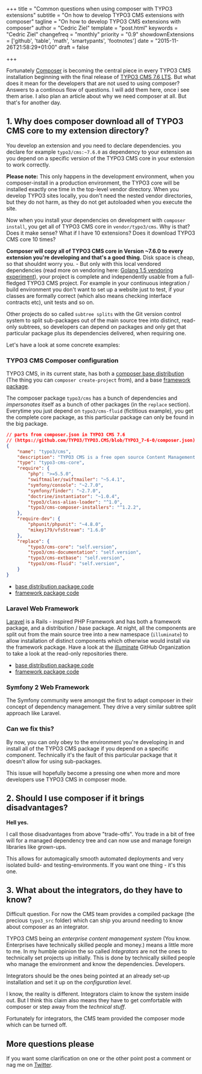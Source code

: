 +++
title = "Common questions when using composer with TYPO3 extensions"
subtitle = "On how to develop TYPO3 CMS extensions with composer"
tagline = "On how to develop TYPO3 CMS extensions with composer"
author = "Cedric Ziel"
template = "post.html"
keywords = "Cedric Ziel"
changefreq = "monthly"
priority = "0.9"
showdownExtensions = ['github', 'table', 'math', 'smartypants', 'footnotes']
date = "2015-11-26T21:58:29+01:00"
draft =  false

+++

Fortunately [Composer](https://getcomposer.org/) is becoming the central piece in every TYPO3 CMS installation beginning
  with the final release of [TYPO3 CMS 7.6 LTS](https://typo3.org/news/article/announcing-typo3-cms-7-lts/). But what does
  it mean for the developers that are not used to using composer? Answers to a continous flow of questions. I will
  add them here, once i see them arise. I also plan an article about why we need composer at all. But that's for another
  day.
  
## 1. Why does composer download all of TYPO3 CMS core to my extension directory?

You develop an extension and you need to declare dependencies. you declare for example ``typo3/cms:~7.6.0`` as dependency
  to your extension as you depend on a specific version of the TYPO3 CMS core in your extension to work correctly.

**Please note:** This only happens in the development environment, when you composer-install in a production environment,
the TYPO3 core will be installed exactly one time in the top-level vendor directory. When you develop TYPO3 sites locally,
 you don't need the nested vendor directories, but they do not harm, as they do not get autoloaded when you execute the site.

Now when you install your dependencies on development with ``composer install``, you get all of TYPO3 CMS core in
  ``vendor/typo3/cms``. Why is that? Does it make sense? What if I have 10 extensions? Does it download TYPO3 CMS core 
  10 times?
  
**Composer will copy all of TYPO3 CMS core in Version ~7.6.0 to every extension you're developing and that's a good thing.**
Disk space is cheap, so that shouldnt worry you. - But only with this local vendored dependencies 
(read more on vendoring here: [Golang 1.5 vendoring experiment](https://docs.google.com/document/d/1Bz5-UB7g2uPBdOx-rw5t9MxJwkfpx90cqG9AFL0JAYo/edit)),
your project is complete and independently usable from a full-fledged TYPO3 CMS project. For example in your continuous 
integration / build environment you don't want to set up a website just to test, if your classes are formally correct 
(which also means checking interface contracts etc), unit tests and so on.

Other projects do so called ``subtree splits`` with the Git version control system to split sub-packages out of the main
source tree into distinct, read-only subtrees, so developers can depend on packages and only get that particular package
plus its dependencies delivered, when requiring one.

Let's have a look at some concrete examples:

### TYPO3 CMS Composer configuration

TYPO3 CMS, in its current state, has both a [composer base distribution](https://packagist.org/packages/typo3/cms-base-distribution)
 (The thing you can ``composer create-project`` from), and a base [framework package](https://packagist.org/packages/typo3/cms).

The composer package ``typo3/cms`` has a bunch of dependencies and *impersonates* itself as a bunch of other
packages (in the ``replace`` section). Everytime you just depend on ``typo3/cms-fluid`` (fictitious example),
you get the complete core package, as this particular package can only be found in the big package.

```json
// parts from composer.json in TYPO3 CMS 7.6 
// (https://github.com/TYPO3/TYPO3.CMS/blob/TYPO3_7-6-0/composer.json)
{
	"name": "typo3/cms",
	"description": "TYPO3 CMS is a free open source Content Management Framework initially created by Kasper Skaarhoj and licensed under GNU/GPL.",
	"type": "typo3-cms-core",
	"require": {
		"php": ">=5.5.0",
		"swiftmailer/swiftmailer": "~5.4.1",
		"symfony/console": "~2.7.0",
		"symfony/finder": "~2.7.0",
		"doctrine/instantiator": "~1.0.4",
		"typo3/class-alias-loader": "^1.0",
		"typo3/cms-composer-installers": "^1.2.2",
	},
	"require-dev": {
		"phpunit/phpunit": "~4.8.0",
		"mikey179/vfsStream": "1.6.0"
	},
	"replace": {
		"typo3/cms-core": "self.version",
		"typo3/cms-documentation": "self.version",
		"typo3/cms-extbase": "self.version",
		"typo3/cms-fluid": "self.version",
	}
}
```

* [base distribution package code](https://git.typo3.org/TYPO3CMS/Distributions/Base.git/tree)
* [framework package code](https://github.com/TYPO3/TYPO3.CMS)

### Laravel Web Framework

[Laravel](http://laravel.com/) is a Rails - inspired PHP Framework and has both a framework package, and a distribution / base
package. At night, all the components are split out from the main source tree into a new namespace (``illuminate``) to allow
installation of distinct components which otherwise would install via the framework package. Have a look at the 
[illuminate](https://github.com/illuminate) GitHub Organization to take a look at the read-only repositories there. 

* [base distribution package code](https://github.com/laravel/laravel)
* [framework package code](https://github.com/laravel/framework/blob/5.1/composer.json)

### Symfony 2 Web Framework

The Symfony community were amongst the first to adapt composer in their concept of dependency management. They drive a
very similar subtree split approach like Laravel.

### Can we fix this?

By now, you can only obey to the environment you're developing in and install all of the TYPO3 CMS package if you depend on
a specific component. Technically it's the fault of this particular package that it doesn't allow for using sub-packages.

This issue will hopefully become a pressing one when more and more developers use TYPO3 CMS in composer mode.

## 2. Should I use composer if it brings disadvantages?
 
**Hell yes.**

I call those disadvantages from above "trade-offs". You trade in a bit of free will for a managed dependency tree and 
can now use and manage foreign libraries like grown-ups.

This allows for automagically smooth automated deployments and very isolated build- and testing-environments. 
If you want one thing - it's this one.

## 3. What about the integrators, do they have to know?

Difficult question. For now the CMS team provides a compiled package (the precious ``typo3_src`` folder) which can ship
you around needing to know about composer as an integrator.

TYPO3 CMS being an _enterprise content management system_ (You know. Enterprises have technically skilled people and money.) means
a little more to me. In my humble opinion the so called _Integrators_ are not the ones to technically set projects up initially.
This is done by technically skilled people who manage the environment and know the dependencies. Developers.

Integrators should be the ones being pointed at an already set-up installation and set it up on the _configuration level_.

I know, the reality is different. Integrators claim to know the system inside out. But I think this claim also means they 
have to get comfortable with composer or step away from the _technical stuff_.

Fortunately for integrators, the CMS team provided the composer mode which can be turned off.

## More questions please

If you want some clarification on one or the other point post a comment or nag me on [Twitter](https://twitter.com/cedricziel).
